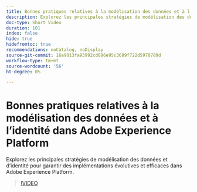 ```yaml
---
title: Bonnes pratiques relatives à la modélisation des données et à l’identité dans Adobe Experience Platform
description: Explorez les principales stratégies de modélisation des données et d’identité pour garantir des implémentations évolutives et efficaces dans Adobe Experience Platform.
doc-type: Short Video
duration: 101
index: false
hide: true
hidefromtoc: true
recommendations: noCatalog, noDisplay
source-git-commit: 16a9013fa93992cd896e95c3689f722d5970789d
workflow-type: tm+mt
source-wordcount: '56'
ht-degree: 0%

---
```



# Bonnes pratiques relatives à la modélisation des données et à l’identité dans Adobe Experience Platform

Explorez les principales stratégies de modélisation des données et d’identité pour garantir des implémentations évolutives et efficaces dans Adobe Experience Platform.

<!-- 72_S655_3442541_100_best-practices-for-data-modeling-and-identity-in-adobe-experience-platform -->
>[!VIDEO](https://video.tv.adobe.com/v/3458310/?learn=on&enablevpops=true)
